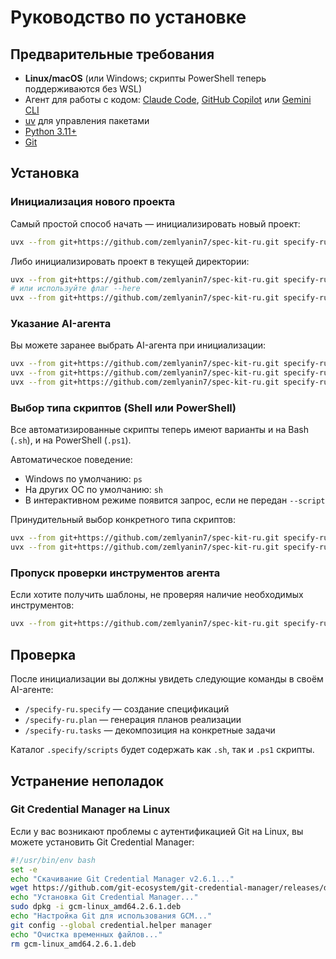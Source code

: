 # Руководство по установке

## Предварительные требования

- **Linux/macOS** (или Windows; скрипты PowerShell теперь поддерживаются без WSL)
- Агент для работы с кодом: [Claude Code](https://www.anthropic.com/claude-code), [GitHub Copilot](https://code.visualstudio.com/) или [Gemini CLI](https://github.com/google-gemini/gemini-cli)
- [uv](https://docs.astral.sh/uv/) для управления пакетами
- [Python 3.11+](https://www.python.org/downloads/)
- [Git](https://git-scm.com/downloads)

## Установка

### Инициализация нового проекта

Самый простой способ начать — инициализировать новый проект:

```bash
uvx --from git+https://github.com/zemlyanin7/spec-kit-ru.git specify-ru init <PROJECT_NAME>
```

Либо инициализировать проект в текущей директории:

```bash
uvx --from git+https://github.com/zemlyanin7/spec-kit-ru.git specify-ru init .
# или используйте флаг --here
uvx --from git+https://github.com/zemlyanin7/spec-kit-ru.git specify-ru init --here
```

### Указание AI-агента

Вы можете заранее выбрать AI-агента при инициализации:

```bash
uvx --from git+https://github.com/zemlyanin7/spec-kit-ru.git specify-ru init <project_name> --ai claude
uvx --from git+https://github.com/zemlyanin7/spec-kit-ru.git specify-ru init <project_name> --ai gemini
uvx --from git+https://github.com/zemlyanin7/spec-kit-ru.git specify-ru init <project_name> --ai copilot
```

### Выбор типа скриптов (Shell или PowerShell)

Все автоматизированные скрипты теперь имеют варианты и на Bash (`.sh`), и на PowerShell (`.ps1`).

Автоматическое поведение:
- Windows по умолчанию: `ps`
- На других ОС по умолчанию: `sh`
- В интерактивном режиме появится запрос, если не передан `--script`

Принудительный выбор конкретного типа скриптов:
```bash
uvx --from git+https://github.com/zemlyanin7/spec-kit-ru.git specify-ru init <project_name> --script sh
uvx --from git+https://github.com/zemlyanin7/spec-kit-ru.git specify-ru init <project_name> --script ps
```

### Пропуск проверки инструментов агента

Если хотите получить шаблоны, не проверяя наличие необходимых инструментов:

```bash
uvx --from git+https://github.com/zemlyanin7/spec-kit-ru.git specify-ru init <project_name> --ai claude --ignore-agent-tools
```

## Проверка

После инициализации вы должны увидеть следующие команды в своём AI-агенте:
- `/specify-ru.specify` — создание спецификаций
- `/specify-ru.plan` — генерация планов реализации  
- `/specify-ru.tasks` — декомпозиция на конкретные задачи

Каталог `.specify/scripts` будет содержать как `.sh`, так и `.ps1` скрипты.

## Устранение неполадок

### Git Credential Manager на Linux

Если у вас возникают проблемы с аутентификацией Git на Linux, вы можете установить Git Credential Manager:

```bash
#!/usr/bin/env bash
set -e
echo "Скачивание Git Credential Manager v2.6.1..."
wget https://github.com/git-ecosystem/git-credential-manager/releases/download/v2.6.1/gcm-linux_amd64.2.6.1.deb
echo "Установка Git Credential Manager..."
sudo dpkg -i gcm-linux_amd64.2.6.1.deb
echo "Настройка Git для использования GCM..."
git config --global credential.helper manager
echo "Очистка временных файлов..."
rm gcm-linux_amd64.2.6.1.deb
```

